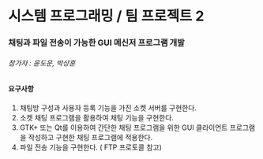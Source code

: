 # 시스템 프로그래밍 / 팀 프로젝트 2

### 채팅과 파일 전송이 가능한 GUI 메신저 프로그램 개발

###### 참가자 : 윤도운, 박상훈

#### 요구사항

1. 채팅방 구성과 사용자 등록 기능을 가진 소켓 서버를 구현한다.
2. 소켓 채팅 프로그램을 활용하여 채팅 기능을 구현한다.
3. GTK+ 또는 Qt를 이용하여 간단한 채팅 프로그램을 위한 GUI 클라이언트 프로그램을 작성하고 구현한 채팅 프로그램에 적용한다. 
4. 파일 전송 기능을 구현한다. ( FTP 프로토콜 참고)
